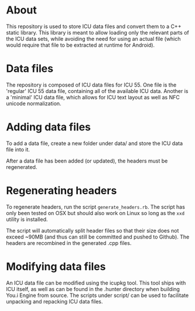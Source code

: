 # About

This repository is used to store ICU data files and convert them to a C++ static
library. This library is meant to allow loading only the relevant parts of the ICU
data sets, while avoiding the need for using an actual file (which would require
that file to be extracted at runtime for Android).

# Data files

The repository is composed of ICU data files for ICU 55. One file is the 'regular'
ICU 55 data file, containing all of the available ICU data. Another is a 'minimal'
ICU data file, which allows for ICU text layout as well as NFC unicode
normalization.

# Adding data files

To add a data file, create a new folder under data/ and store the ICU data file into it.

After a data file has been added (or updated), the headers must be regenerated.

# Regenerating headers

To regenerate headers, run the script `generate_headers.rb`. The script has only
been tested on OSX but should also work on Linux so long as the `xxd` utility
is installed.

The script will automatically split header files so that their size does not
exceed ~90MB (and thus can still be committed and pushed to Github). The headers
are recombined in the generated .cpp files.

# Modifying data files

An ICU data file can be modified using the icupkg tool. This tool ships with ICU
itself, as well as can be found in the .hunter directory when building You.i
Engine from source. The scripts under script/ can be used to facilitate unpacking
and repacking ICU data files.
